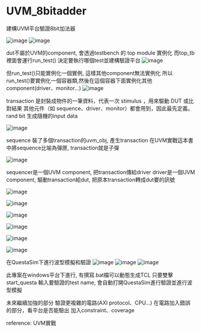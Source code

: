 # UVM_8bitadder
建構UVM平台驗證8bit加法器

![image](https://github.com/user-attachments/assets/e86c46a8-98e1-4d0d-acb7-30972d2f7366)
![image](https://github.com/user-attachments/assets/c0378a95-ffc3-4100-badc-a5115a154070)


dut不屬於UVM的component, 會透過testbench 的 top module 實例化
而top_tb裡面會運行run_test() 決定要執行哪個test並建構驗證平台
![image](https://github.com/user-attachments/assets/c32ef825-b273-4e37-95fc-4e2c88517740)



但run_test()只能實例化一個實例, 這樣其他component無法實例化
所以run_test()要實例化一個容器類,然後在這個容器下面實例化其他component(driver、monitor...)
![image](https://github.com/user-attachments/assets/60553cc9-daa9-4feb-bfcb-29e82375fe4d)



transaction 是封裝成物件的一筆資料，代表一次 stimulus ，用來驅動 DUT 或比對結果
其他元件（如 sequence、driver、monitor）都會用到，因此最先定義。
rand bit 生成隨機的input data

![image](https://github.com/user-attachments/assets/8c34866e-1597-4ae4-8930-3b0a5d8b9952)



sequence 裝了多個transaction的uvm_obj, 產生transaction
在UVM實戰這本書中將sequence比喻為彈匣, transaction就是子彈

![image](https://github.com/user-attachments/assets/29a7654f-e450-4e82-89b7-a7cda0bcd5db)



sequencer是一個UVM component, 把transaction傳給driver
driver是一個UVM component, 驅動transaction給dut, 把原本transaction轉成dut要的訊號

![image](https://github.com/user-attachments/assets/522f5a57-9af3-4725-924d-6ae60d0a72fb)



![image](https://github.com/user-attachments/assets/a90ae353-173b-440a-9b91-1c3538c48fbc)



![image](https://github.com/user-attachments/assets/b6a572dc-32b7-4fde-82b3-4f500f4793aa)



![image](https://github.com/user-attachments/assets/979f3484-7d72-4551-9c75-bf90e3e9b5dc)



![image](https://github.com/user-attachments/assets/d4f2763a-8545-40e1-86dd-f36b19b1da07)



![image](https://github.com/user-attachments/assets/50aa3563-9fc6-442a-814e-6fe519878a43)



在QuestaSim下進行波型模擬和驗證
![image](https://github.com/user-attachments/assets/3ea9ca41-8260-4e6c-96a5-4ec6a1cc6110)
![image](https://github.com/user-attachments/assets/1946e052-1744-43ce-8d52-f233b3b32c70)
![image](https://github.com/user-attachments/assets/e7a7d099-3cd3-4d7a-9e28-39d48932874b)



此專案在windows平台下進行, 有撰寫.bat檔可以動態生成TCL
只要雙擊start_questa 輸入要驗證的test name, 會自動打開QuestaSim進行驗證並進行波型模擬

未來繼續加強的部分
驗證更複雜的電路(AXI protocol、CPU...)
在電路加入錯誤的部分，看平台是否能驗出
加入constraint、coverage


reference: UVM實戰

